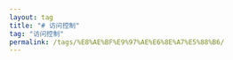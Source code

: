 ```yaml
---
layout: tag
title: "# 访问控制"
tag: "访问控制"
permalink: /tags/%E8%AE%BF%E9%97%AE%E6%8E%A7%E5%88%B6/
---
```

